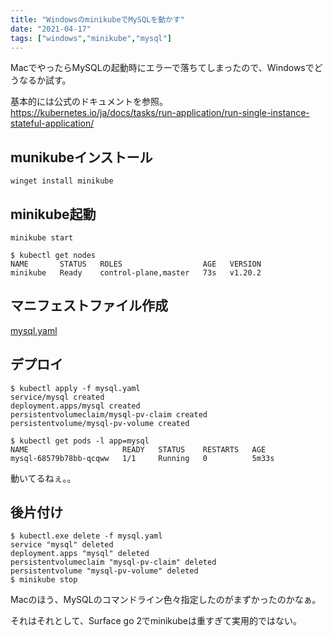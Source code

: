 ```yaml
---
title: "WindowsのminikubeでMySQLを動かす"
date: "2021-04-17"
tags: ["windows","minikube","mysql"]
---
```


MacでやったらMySQLの起動時にエラーで落ちてしまったので、Windowsでどうなるか試す。

基本的には公式のドキュメントを参照。
https://kubernetes.io/ja/docs/tasks/run-application/run-single-instance-stateful-application/

## munikubeインストール

```
winget install minikube
```

## minikube起動

```
minikube start
```

```
$ kubectl get nodes
NAME       STATUS   ROLES                  AGE   VERSION
minikube   Ready    control-plane,master   73s   v1.20.2
```

## マニフェストファイル作成

[mysql.yaml](https://github.com/umemak/blog/blob/master/content/posts/2021/04/mysql.yaml)

## デプロイ

```
$ kubectl apply -f mysql.yaml 
service/mysql created
deployment.apps/mysql created
persistentvolumeclaim/mysql-pv-claim created
persistentvolume/mysql-pv-volume created
```

```
$ kubectl get pods -l app=mysql
NAME                     READY   STATUS    RESTARTS   AGE
mysql-68579b78bb-qcqww   1/1     Running   0          5m33s
```

動いてるねぇ。。

## 後片付け

```
$ kubectl.exe delete -f mysql.yaml
service "mysql" deleted
deployment.apps "mysql" deleted
persistentvolumeclaim "mysql-pv-claim" deleted
persistentvolume "mysql-pv-volume" deleted
$ minikube stop
```

Macのほう、MySQLのコマンドライン色々指定したのがまずかったのかなぁ。

それはそれとして、Surface go 2でminikubeは重すぎて実用的ではない。

